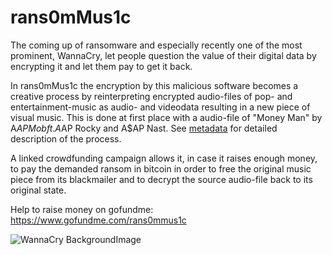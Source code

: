 # rans0mMus1c

The coming up of ransomware and especially recently one of the most prominent, WannaCry, 
let people question the value of their digital data by encrypting it and let them pay to get it back.

In rans0mMus1c the encryption by this malicious software becomes a creative process by reinterpreting encrypted audio-files 
of pop- and entertainment-music as audio- and videodata resulting in a new piece of visual music.
This is done at first place with a audio-file of "Money Man" by A$AP Mob ft. A$AP Rocky and A$AP Nast.
See [metadata](metadata.md) for detailed description of the process. 

A linked crowdfunding campaign allows it, in case it raises enough money, to pay the demanded ransom in bitcoin in order
to free the original music piece from its blackmailer and to decrypt the source audio-file back to its original state.

Help to raise money on gofundme: https://www.gofundme.com/rans0mmus1c 


![WannaCry BackgroundImage](https://raw.githubusercontent.com/digital3mpire/SUPER-INFORMATION-HIGH-MARKET/master/damiantdziwis/rans0mMus1c/%40WanaDecryptor%40.bmp)
